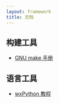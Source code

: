 ```yaml
---
layout: framework
title: 文档
---
```


## 构建工具

* [GNU make 手册](/doc/make/index.html)

## 语言工具

* [wxPython 教程](/doc/wxpython/index.html)